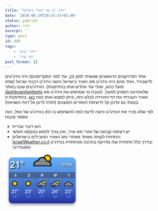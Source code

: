 ```yaml
---
title: 'ווידג''ט מזג האויר בישראל'
date: '2010-06-29T20:43:47+03:00'
status: publish
author: יהודה
excerpt: ''
type: post
id: 460
tags:
    - 'ווידג''טים'
    - 'מזג אויר'
post_format: []
---
```

אחד הפרויקטים הראשונים שעשיתי למק (כן, עוד לפני הסקריפטים) היה ווידג'טים לדשבורד. אחד מהם היה ווידג'ט מזג האויר בישראל והשני ווידג'ט רכבת ישראל (שלא פועל כרגע, ואולי עוד אחדש אותו בהזדמנות). הווידג'טים שכנו באתר [dashboardwidgets](http://dashboardwidgets.com/) שלאחרונה הפסיק לפעול. לטובת מי שמחפש את ווידג'ט מזג האויר העברתי את דף ההורדה לבלוג הזה, וניתן למצוא אותו כעת [כאן](http://yehudab.com/widgets/WeatherIL-1d7.zip). בהזדמנות זו בצעתי גם עדכון קל לרשימת האזורים המוצגים (תודה לרונן על דווח השגיאה).

למי שלא מכיר את הווידג'ט ורוצה לדעת למה להשתמש בו ולא בווידג'ט של אפל, הנה מספר סיבות:

- הוא דובר עברית
- יש רשימה קבועה של אזורי מזג אויר, ואין צורך לחפש בטקסט חופשי
- התחזית לקוחה מאחד מאתרי מזג האוויר המובילים בישראלים: [IsraelWeather.co.il](http://www.israelweather.co.il/) ובדרך כלל התחזית שלו מדויקת בהרבה מהתחזית בווידג'ט הסטנדרטי

![ווידג'ט מזג האויר בישראל](/img/2010/06/israel-weather-widget-1.png)
